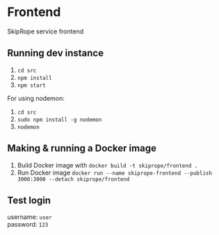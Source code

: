 # Frontend

SkipRope service frontend

## Running dev instance

1. `cd src`
2. `npm install`
3. `npm start`

For using nodemon:

1. `cd src`
2. `sudo npm install -g nodemon`
3. `nodemon`

## Making & running a Docker image

1. Build Docker image with `docker build -t skiprope/frontend . `
2. Run Docker image `docker run --name skiprope-frontend --publish 3000:3000 --detach skiprope/frontend`

## Test login  
username: `user`  
password: `123`  
